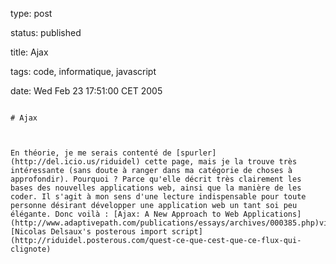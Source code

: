 type: post
status: published
title: Ajax
tags: code, informatique, javascript
date: Wed Feb 23 17:51:00 CET 2005
~~~~~~
# Ajax

En théorie, je me serais contenté de [spurler](http://del.icio.us/riduidel) cette page, mais je la trouve très intéressante (sans doute à ranger dans ma catégorie de choses à approfondir). Pourquoi ? Parce qu'elle décrit très clairement les bases des nouvelles applications web, ainsi que la manière de les coder. Il s'agit à mon sens d'une lecture indispensable pour toute personne désirant développer une application web un tant soi peu élégante. Donc voilà : [Ajax: A New Approach to Web Applications](http://www.adaptivepath.com/publications/essays/archives/000385.php)via [Nicolas Delsaux's posterous import script](http://riduidel.posterous.com/quest-ce-que-cest-que-ce-flux-qui-clignote)